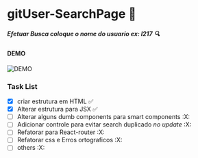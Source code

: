 # gitUser-SearchPage  :construction:

##### Efetuar Busca coloque o nome do usuario ex: l217  :mag:


#### DEMO
![DEMO](https://github.com/l217/gitUser-SearchPage/blob/master/assets/projeto.gif)


### Task List
- [x] criar estrutura em HTML :white_check_mark:
- [x] Alterar estrutura para JSX :white_check_mark:
- [ ] Alterar alguns dumb components para smart components :X:
- [ ] Adicionar controle para evitar search duplicado *no update* :X:
- [ ] Refatorar para React-router :X:
- [ ] Refatorar css e Erros ortograficos :X:
- [ ] others :X:
